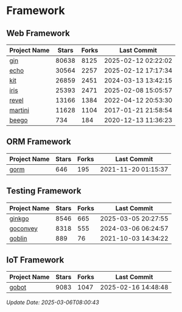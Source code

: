 # Framework

## Web Framework
| Project Name | Stars | Forks | Last Commit |
| ------------ | ----- | ----- | ----------- |
| [gin](https://github.com/gin-gonic/gin) | 80638 | 8125 | 2025-02-12 02:22:02 |
| [echo](https://github.com/labstack/echo) | 30564 | 2257 | 2025-02-12 17:17:34 |
| [kit](https://github.com/go-kit/kit) | 26859 | 2451 | 2024-03-13 13:42:15 |
| [iris](https://github.com/kataras/iris) | 25393 | 2471 | 2025-02-08 15:05:57 |
| [revel](https://github.com/revel/revel) | 13166 | 1384 | 2022-04-12 20:53:30 |
| [martini](https://github.com/go-martini/martini) | 11628 | 1104 | 2017-01-21 21:58:54 |
| [beego](https://github.com/astaxie/beego) | 734 | 184 | 2020-12-13 11:36:23 |

## ORM Framework
| Project Name | Stars | Forks | Last Commit |
| ------------ | ----- | ----- | ----------- |
| [gorm](https://github.com/jinzhu/gorm) | 646 | 195 | 2021-11-20 01:15:37 |

## Testing Framework
| Project Name | Stars | Forks | Last Commit |
| ------------ | ----- | ----- | ----------- |
| [ginkgo](https://github.com/onsi/ginkgo) | 8546 | 665 | 2025-03-05 20:27:55 |
| [goconvey](https://github.com/smartystreets/goconvey) | 8318 | 555 | 2024-03-06 06:24:57 |
| [goblin](https://github.com/franela/goblin) | 889 | 76 | 2021-10-03 14:34:22 |

## IoT Framework
| Project Name | Stars | Forks | Last Commit |
| ------------ | ----- | ----- | ----------- |
| [gobot](https://github.com/hybridgroup/gobot) | 9083 | 1047 | 2025-02-16 14:48:48 |

*Update Date: 2025-03-06T08:00:43*